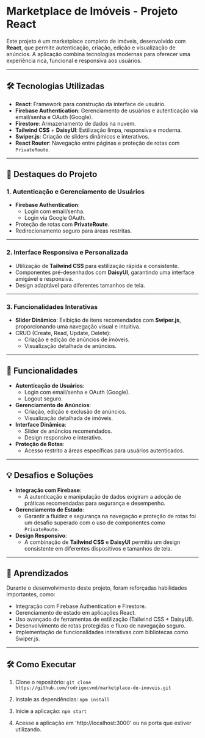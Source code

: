 # Marketplace de Imóveis - Projeto React

Este projeto é um marketplace completo de imóveis, desenvolvido com **React**, que permite autenticação, criação, edição e visualização de anúncios. A aplicação combina tecnologias modernas para oferecer uma experiência rica, funcional e responsiva aos usuários.

---

## 🛠️ Tecnologias Utilizadas

- **React**: Framework para construção da interface de usuário.
- **Firebase Authentication**: Gerenciamento de usuários e autenticação via email/senha e OAuth (Google).
- **Firestore**: Armazenamento de dados na nuvem.
- **Tailwind CSS** + **DaisyUI**: Estilização limpa, responsiva e moderna.
- **Swiper.js**: Criação de sliders dinâmicos e interativos.
- **React Router**: Navegação entre páginas e proteção de rotas com `PrivateRoute`.

---

## 🌟 Destaques do Projeto

### 1. **Autenticação e Gerenciamento de Usuários**
- **Firebase Authentication**:
  - Login com email/senha.
  - Login via Google OAuth.
- Proteção de rotas com **PrivateRoute**.
- Redirecionamento seguro para áreas restritas.

---

### 2. **Interface Responsiva e Personalizada**
- Utilização de **Tailwind CSS** para estilização rápida e consistente.
- Componentes pré-desenhados com **DaisyUI**, garantindo uma interface amigável e responsiva.
- Design adaptável para diferentes tamanhos de tela.

---

### 3. **Funcionalidades Interativas**
- **Slider Dinâmico**: Exibição de itens recomendados com **Swiper.js**, proporcionando uma navegação visual e intuitiva.
- CRUD (Create, Read, Update, Delete):
  - Criação e edição de anúncios de imóveis.
  - Visualização detalhada de anúncios.

---

## 🚀 Funcionalidades

- **Autenticação de Usuários**:
  - Login com email/senha e OAuth (Google).
  - Logout seguro.
- **Gerenciamento de Anúncios**:
  - Criação, edição e exclusão de anúncios.
  - Visualização detalhada de imóveis.
- **Interface Dinâmica**:
  - Slider de anúncios recomendados.
  - Design responsivo e interativo.
- **Proteção de Rotas**:
  - Acesso restrito a áreas específicas para usuários autenticados.

---

## 💡 Desafios e Soluções

- **Integração com Firebase**:
  - A autenticação e manipulação de dados exigiram a adoção de práticas recomendadas para segurança e desempenho.
- **Gerenciamento de Estado**:
  - Garantir a fluidez e segurança na navegação e proteção de rotas foi um desafio superado com o uso de componentes como `PrivateRoute`.
- **Design Responsivo**:
  - A combinação de **Tailwind CSS** e **DaisyUI** permitiu um design consistente em diferentes dispositivos e tamanhos de tela.

---

## 📝 Aprendizados

Durante o desenvolvimento deste projeto, foram reforçadas habilidades importantes, como:
- Integração com Firebase Authentication e Firestore.
- Gerenciamento de estado em aplicações React.
- Uso avançado de ferramentas de estilização (Tailwind CSS + DaisyUI).
- Desenvolvimento de rotas protegidas e fluxo de navegação seguro.
- Implementação de funcionalidades interativas com bibliotecas como Swiper.js.

---

## 🛠️ Como Executar

1. Clone o repositório:
   `git clone https://github.com/rodrigocvmd/marketplace-de-imoveis.git`

2. Instale as dependências:
   `npm install`

3. Inicie a aplicação:
   `npm start`

4. Acesse a aplicação em 'http://localhost:3000' ou na porta que estiver utilizando.
   
